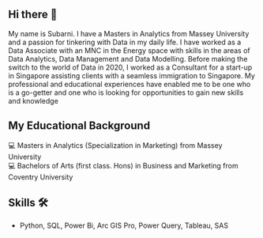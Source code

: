 ## Hi there 👋

My name is Subarni. I have a Masters in Analytics from Massey University and a passion for tinkering with Data in my daily life. I have worked as a Data Associate with an MNC in the Energy space with skills in the areas of Data Analytics, Data Management and Data Modelling. Before making the switch to the world of Data in 2020, I worked as a Consultant for a start-up in Singapore assisting clients with a seamless immigration to Singapore. My professional and educational experiences have enabled me to be one who is a go-getter and one who is looking for opportunities to gain new skills and knowledge

## My Educational Background 

💻 Masters in Analytics (Specialization in Marketing) from Massey University <br>
💻 Bachelors of Arts (first class. Hons) in Business and Marketing from Coventry University

## Skills 🛠️
- Python, SQL, Power Bi, Arc GIS Pro, Power Query, Tableau, SAS


